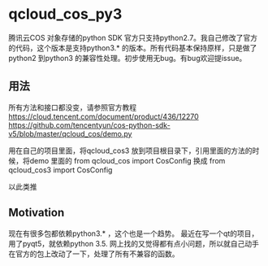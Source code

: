 # qcloud_cos_py3

腾讯云COS 对象存储的python SDK 官方只支持python2.7。我自己修改了官方的代码，这个版本是支持python3.* 的版本。所有代码基本保持原样，只是做了python2 到python3 的兼容性处理。初步使用无bug。有bug欢迎提issue。
## 用法
所有方法和接口都没变，请参照官方教程
https://cloud.tencent.com/document/product/436/12270
https://github.com/tencentyun/cos-python-sdk-v5/blob/master/qcloud_cos/demo.py

用在自己的项目里面，将qcloud_cos3 放到项目根目录下，引用里面的方法的时候，将demo 里面的
from qcloud_cos import CosConfig
 换成
 from qcloud_cos3 import CosConfig
 
 以此类推

## Motivation
现在有很多包都依赖python3.* ，这个也是一个趋势。
最近在写一个qt的项目，用了pyqt5，就依赖python 3.5.
网上找的又觉得都有点小问题，所以就自己动手在官方的包上改动了一下，处理了所有不兼容的函数。


